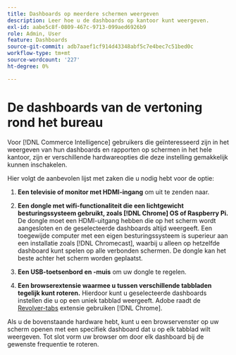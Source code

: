```yaml
---
title: Dashboards op meerdere schermen weergeven
description: Leer hoe u de dashboards op kantoor kunt weergeven.
exl-id: aabe5c8f-0809-467c-9713-099aed6926b9
role: Admin, User
feature: Dashboards
source-git-commit: adb7aaef1cf914d43348abf5c7e4bec7c51bed0c
workflow-type: tm+mt
source-wordcount: '227'
ht-degree: 0%

---
```


# De dashboards van de vertoning rond het bureau

Voor [!DNL Commerce Intelligence] gebruikers die geïnteresseerd zijn in het weergeven van hun dashboards en rapporten op schermen in het hele kantoor, zijn er verschillende hardwareopties die deze instelling gemakkelijk kunnen inschakelen.

Hier volgt de aanbevolen lijst met zaken die u nodig hebt voor de optie:

1. **Een televisie of monitor met HDMI-ingang** om uit te zenden naar.

1. **Een dongle met wifi-functionaliteit die een lichtgewicht besturingssysteem gebruikt, zoals [!DNL Chrome] OS of Raspberry Pi.** De dongle moet een HDMI-uitgang hebben die op het scherm wordt aangesloten en de geselecteerde dashboards altijd weergeeft. Een toegewijde computer met een eigen besturingssysteem is superieur aan een installatie zoals [!DNL Chromecast], waarbij u alleen op hetzelfde dashboard kunt spelen op alle verbonden schermen. De dongle kan het beste achter het scherm worden geplaatst.

1. **Een USB-toetsenbord en -muis** om uw dongle te regelen.

1. **Een browserextensie waarmee u tussen verschillende tabbladen tegelijk kunt roteren.** Hierdoor kunt u geselecteerde dashboards instellen die u op een uniek tabblad weergeeft. Adobe raadt de [Revolver-tabs](https://chrome.google.com/webstore/detail/revolver-tabs/dlknooajieciikpedpldejhhijacnbda?hl=en) extensie gebruiken [!DNL Chrome].

Als u de bovenstaande hardware hebt, kunt u een browservenster op uw scherm openen met een specifiek dashboard dat u op elk tabblad wilt weergeven. Tot slot vorm uw browser om door elk dashboard bij de gewenste frequentie te roteren.
